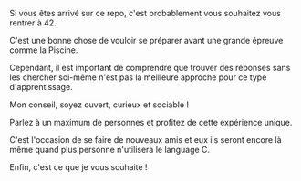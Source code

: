 Si vous êtes arrivé sur ce repo, c'est probablement vous souhaitez vous rentrer à 42.

C'est une bonne chose de vouloir se préparer avant une grande épreuve comme la Piscine.

Cependant, il est important de comprendre que trouver des réponses sans les chercher soi-même n'est pas la meilleure approche pour ce type d'apprentissage.

Mon conseil, soyez ouvert, curieux et sociable !

Parlez à un maximum de personnes et profitez de cette expérience unique.

C'est l'occasion de se faire de nouveaux amis et eux ils seront encore là même quand plus personne n'utilisera le language C.

Enfin, c'est ce que je vous souhaite !